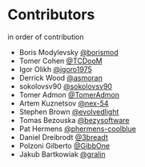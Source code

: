 # Contributors

in order of contribution

* Boris Modylevsky [@borismod](https://github.com/borismod)
* Tomer Cohen [@TCDooM](https://github.com/TCDooM)
* Igor Olikh [@igoro1975](https://github.com/igoro1975)
* Derrick Wood [@asmoran](https://github.com/asmoran)
* sokolovsv90 [@sokolovsv90](https://github.com/sokolovsv90)
* Tomer Admon [@TomerAdmon](https://github.com/TomerAdmon)
* Artem Kuznetsov [@nex-54](https://github.com/nex-54)
* Stephen Brown [@evolvedlight](https://github.com/evolvedlight)
* Tomas Bezouska [@bezysoftware](http://github.com/bezysoftware)
* Pat Hermens [@phermens-coolblue](https://github.com/phermens-coolblue)
* Daniel Dreibrodt [@3breadt](https://github.com/3breadt)
* Polzoni Gilberto [@GibbOne](https://github.com/GibbOne)
* Jakub Bartkowiak [@gralin](https://github.com/gralin)
